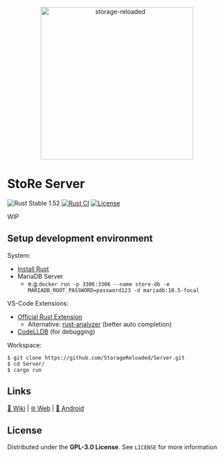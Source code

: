 <p align="center">
  <a href="https://github.com/StorageReloaded/Server">
    <img alt="storage-reloaded" width="350"
         src="https://raw.githubusercontent.com/StorageReloaded/Server/master/banner.svg?sanitize=true">
  </a>
</p>

# StoRe Server
![Rust Stable 1.52](https://img.shields.io/badge/Rust%20Stable-1.52-informational)
[![Rust CI](https://github.com/StorageReloaded/Server/actions/workflows/rust.yml/badge.svg)](https://github.com/StorageReloaded/Server/actions/workflows/rust.yml)
[![License](https://img.shields.io/github/license/StorageReloaded/Server)](https://github.com/StorageReloaded/Server/blob/master/LICENSE) 

WIP

## Setup development environment
System:
* [Install Rust](https://rustup.rs)
* MariaDB Server
	* e.g.``docker run -p 3306:3306 --name store-db -e MARIADB_ROOT_PASSWORD=password123 -d mariadb:10.5-focal`` 

VS-Code Extensions:
* [Official Rust Extension](https://marketplace.visualstudio.com/items?itemName=rust-lang.rust)
  * Alternative: [rust-analyzer](https://marketplace.visualstudio.com/items?itemName=matklad.rust-analyzer) (better auto completion)
* [CodeLLDB](https://marketplace.visualstudio.com/items?itemName=vadimcn.vscode-lldb) (for debugging)

Workspace:
```shell
$ git clone https://github.com/StorageReloaded/Server.git
$ cd Server/
$ cargo run
```

## Links
[:book: Wiki](https://github.com/StorageReloaded/StoRe/wiki)
|
[:globe_with_meridians: Web](https://github.com/StorageReloaded/Web)
|
[:iphone: Android](https://github.com/StorageReloaded/Android)

## License
Distributed under the **GPL-3.0 License**. See ``LICENSE`` for more information
